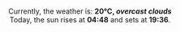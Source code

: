 <p  align="center"><br/>Currently, the weather is: <b> 20°C, <i>overcast clouds</i></b></br>Today, the sun rises at <b>04:48</b> and sets at <b>19:36</b>.</p>